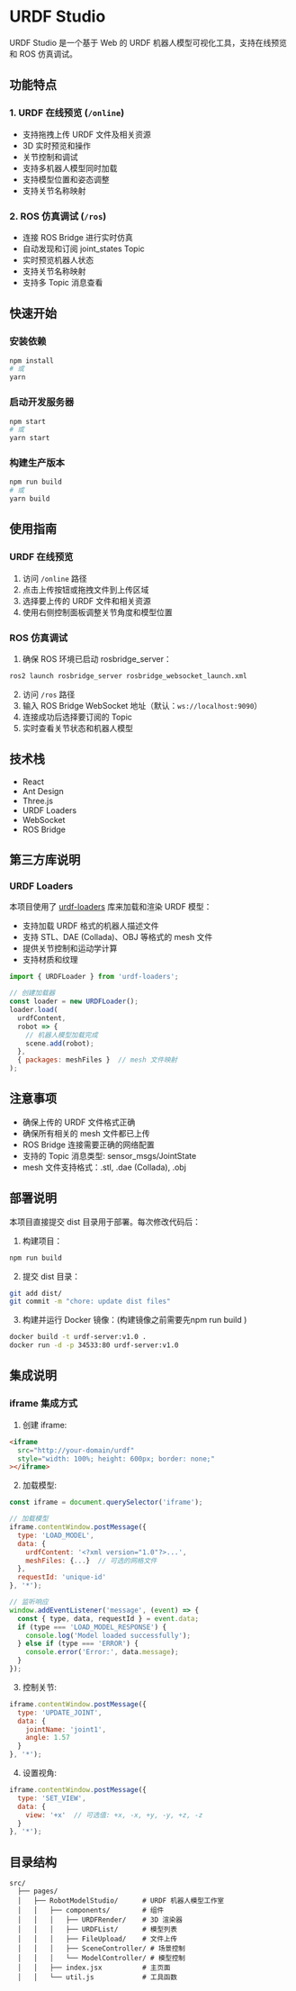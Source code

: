 # URDF Studio

URDF Studio 是一个基于 Web 的 URDF 机器人模型可视化工具，支持在线预览和 ROS 仿真调试。

## 功能特点

### 1. URDF 在线预览 (`/online`)
- 支持拖拽上传 URDF 文件及相关资源
- 3D 实时预览和操作
- 关节控制和调试
- 支持多机器人模型同时加载
- 支持模型位置和姿态调整
- 支持关节名称映射

### 2. ROS 仿真调试 (`/ros`)
- 连接 ROS Bridge 进行实时仿真
- 自动发现和订阅 joint_states Topic
- 实时预览机器人状态
- 支持关节名称映射
- 支持多 Topic 消息查看

## 快速开始

### 安装依赖
```bash
npm install
# 或
yarn
```

### 启动开发服务器
```bash
npm start
# 或
yarn start
```

### 构建生产版本
```bash
npm run build
# 或
yarn build
```

## 使用指南

### URDF 在线预览
1. 访问 `/online` 路径
2. 点击上传按钮或拖拽文件到上传区域
3. 选择要上传的 URDF 文件和相关资源
4. 使用右侧控制面板调整关节角度和模型位置

### ROS 仿真调试
1. 确保 ROS 环境已启动 rosbridge_server：
```bash
ros2 launch rosbridge_server rosbridge_websocket_launch.xml
```

2. 访问 `/ros` 路径
3. 输入 ROS Bridge WebSocket 地址（默认：`ws://localhost:9090`）
4. 连接成功后选择要订阅的 Topic
5. 实时查看关节状态和机器人模型

## 技术栈
- React
- Ant Design
- Three.js
- URDF Loaders
- WebSocket
- ROS Bridge

## 第三方库说明

### URDF Loaders
本项目使用了 [urdf-loaders](https://github.com/gkjohnson/urdf-loaders) 库来加载和渲染 URDF 模型：

- 支持加载 URDF 格式的机器人描述文件
- 支持 STL、DAE (Collada)、OBJ 等格式的 mesh 文件
- 提供关节控制和运动学计算
- 支持材质和纹理

```javascript
import { URDFLoader } from 'urdf-loaders';

// 创建加载器
const loader = new URDFLoader();
loader.load(
  urdfContent,
  robot => {
    // 机器人模型加载完成
    scene.add(robot);
  },
  { packages: meshFiles }  // mesh 文件映射
);
```

## 注意事项
- 确保上传的 URDF 文件格式正确
- 确保所有相关的 mesh 文件都已上传
- ROS Bridge 连接需要正确的网络配置
- 支持的 Topic 消息类型: sensor_msgs/JointState
- mesh 文件支持格式：.stl, .dae (Collada), .obj

## 部署说明

本项目直接提交 dist 目录用于部署。每次修改代码后：

1. 构建项目：

```bash
npm run build
```

2. 提交 dist 目录：

```bash
git add dist/
git commit -m "chore: update dist files"
```

3. 构建并运行 Docker 镜像：(构建镜像之前需要先npm run build )

```bash
docker build -t urdf-server:v1.0 .
docker run -d -p 34533:80 urdf-server:v1.0
```

## 集成说明

### iframe 集成方式

1. 创建 iframe:
```html
<iframe 
  src="http://your-domain/urdf" 
  style="width: 100%; height: 600px; border: none;"
></iframe>
```

2. 加载模型:
```javascript
const iframe = document.querySelector('iframe');

// 加载模型
iframe.contentWindow.postMessage({
  type: 'LOAD_MODEL',
  data: {
    urdfContent: '<?xml version="1.0"?>...',
    meshFiles: {...}  // 可选的网格文件
  },
  requestId: 'unique-id'
}, '*');

// 监听响应
window.addEventListener('message', (event) => {
  const { type, data, requestId } = event.data;
  if (type === 'LOAD_MODEL_RESPONSE') {
    console.log('Model loaded successfully');
  } else if (type === 'ERROR') {
    console.error('Error:', data.message);
  }
});
```

3. 控制关节:
```javascript
iframe.contentWindow.postMessage({
  type: 'UPDATE_JOINT',
  data: {
    jointName: 'joint1',
    angle: 1.57
  }
}, '*');
```

4. 设置视角:
```javascript
iframe.contentWindow.postMessage({
  type: 'SET_VIEW',
  data: {
    view: '+x'  // 可选值: +x, -x, +y, -y, +z, -z
  }
}, '*');
```

## 目录结构

```
src/
  ├── pages/
  │   ├── RobotModelStudio/      # URDF 机器人模型工作室
  │   │   ├── components/        # 组件
  │   │   │   ├── URDFRender/    # 3D 渲染器
  │   │   │   ├── URDFList/      # 模型列表
  │   │   │   ├── FileUpload/    # 文件上传
  │   │   │   ├── SceneController/ # 场景控制
  │   │   │   └── ModelController/ # 模型控制
  │   │   ├── index.jsx          # 主页面
  │   │   └── util.js            # 工具函数
```
